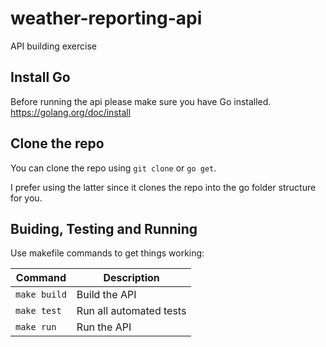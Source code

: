 # weather-reporting-api
API building exercise

## Install Go
Before running the api please make sure you have Go installed.
https://golang.org/doc/install

## Clone the repo
You can clone the repo using `git clone` or `go get`.

I prefer using the latter since it clones the repo into the go folder structure for you.

## Buiding, Testing and Running
Use makefile commands to get things working:

Command | Description
------------ | -------------
`make build` | Build the API
`make test` | Run all automated tests
`make run` | Run the API
